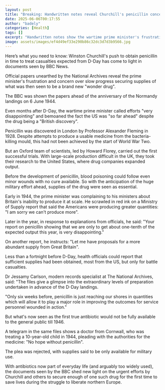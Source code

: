 ```yaml
---
layout: post
title: "Breaking: Handwritten notes reveal Churchill's penicillin concern ahead of D-Day"
date: 2025-06-06T00:17:55
author: "badely"
categories: [Health]
tags: []
excerpt: "Handwritten notes show the wartime prime minister's frustration over slow penicillin production."
image: assets/images/ef4d49ef33e290b86c32dc3d7d3b9566.jpg
---
```


Here’s what you need to know: Winston Churchill's push to obtain penicillin in time to treat casualties expected from D-Day has come to light in documents seen by BBC News.

Official papers unearthed by the National Archives reveal the prime minister's frustration and concern over slow progress securing supplies of what was then seen to be a brand new "wonder drug".

The BBC was shown the papers ahead of the anniversary of the Normandy landings on 6 June 1944.

Even months after D-Day, the wartime prime minister called efforts "very disappointing" and bemoaned the fact the US was "so far ahead" despite the drug being a "British discovery".

Penicillin was discovered in London by Professor Alexander Fleming in 1928. Despite attempts to produce a usable medicine from the bacteria-killing mould, this had not been achieved by the start of World War Two. 

But an Oxford team of scientists, led by Howard Florey, carried out the first successful trials. With large-scale production difficult in the UK, they took their research to the United States, where drug companies expanded output.

Before the development of penicillin, blood poisoning could follow even minor wounds with no cure available. So with the anticipation of the huge military effort ahead, supplies of the drug were seen as essential.

Early in 1944, the prime minister was complaining to his ministers about Britain's inability to produce it at scale. He scrawled in red ink on a Ministry of Supply report that said the Americans were producing greater quantities: "I am sorry we can't produce more".

Later in the year, in response to explanations from officials, he said: "Your report on penicillin showing that we are only to get about one-tenth of the expected output this year, is very disappointing." 

On another report, he instructs: "Let me have proposals for a more abundant supply from Great Britain".

Less than a fortnight before D-Day, health officials could report that sufficient supplies had been obtained, most from the US, but only for battle casualties.

Dr Jessamy Carlson, modern records specialist at The National Archives, said: "The files give a glimpse into the extraordinary levels of preparation undertaken in advance of the D-Day landings. 

"Only six weeks before, penicillin is just reaching our shores in quantities which will allow it to play a major role in improving the outcomes for service personnel wounded in action."

But what's now seen as the first true antibiotic would not be fully available to the general public till 1946. 

A telegram in the same files shows a doctor from Cornwall, who was treating a 10-year-old child in 1944, pleading with the authorities for the medicine: "No hope without penicillin". 

The plea was rejected, with supplies said to be only available for military use.

With antibiotics now part of everyday life (and arguably too widely used), the documents seen by the BBC shed new light on the urgent efforts by Churchill and others to secure enough of one such drug for the first time to save lives during the struggle to liberate northern Europe.

